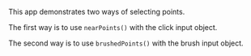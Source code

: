 This app demonstrates two ways of selecting points.

The first way is to use `nearPoints()` with the click input object.

The second way is to use `brushedPoints()` with the brush input object.
